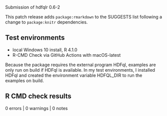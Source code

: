 Submission of hdfqlr 0.6-2

This patch release adds `package:rmarkdown` to the SUGGESTS
list following a change to `package:knitr` dependencies.

## Test environments
* local Windows 10 install, R 4.1.0
* R-CMD Check via GitHub Actions with macOS-latest 

Because the package requires the external program HDFql, examples 
are only run on build if HDFql is available. In my test environments, 
I installed HDFql and created the environment variable HDFQL_DIR 
to run the examples on build.


## R CMD check results

0 errors | 0 warnings | 0 notes
